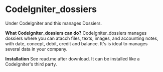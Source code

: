 # CodeIgniter_dossiers
Under CodeIgniter and this manages Dossiers.

**What CodeIgniter_dossiers can do?**
CodeIgniter_dossiers manages dossiers where you can atacch files, texts, images, and accounting notes, with date, concept, debit, credit and balance.
It's is ideal to manages several data in your company.

**Installation**
See read.me after download. It can be installed like a CodeIgniter's third party.
